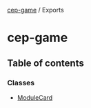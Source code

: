 [cep-game](README.md) / Exports

# cep-game

## Table of contents

### Classes

- [ModuleCard](classes/ModuleCard.md)

